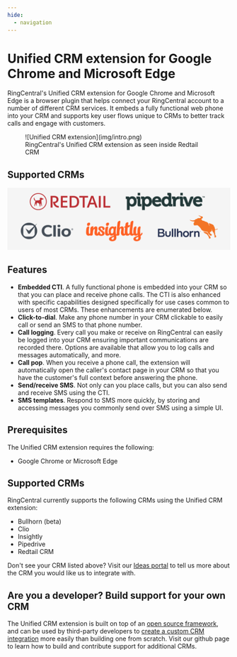 ```yaml
---
hide:
  - navigation
---
```

# Unified CRM extension for Google Chrome and Microsoft Edge

RingCentral's Unified CRM extension for Google Chrome and Microsoft Edge is a browser plugin that helps connect your RingCentral account to a number of different CRM services. It embeds a fully functional web phone into your CRM and supports key user flows unique to CRMs to better track calls and engage with customers.

<figure markdown>
  ![Unified CRM extension](img/intro.png)
  <figcaption>RingCentral's Unified CRM extension as seen inside Redtail CRM</figcaption>
</figure>

## Supported CRMs

![Unified CRM extension](img/supported-crms.png)

## Features

* **Embedded CTI**. A fully functional phone is embedded into your CRM so that you can place and receive phone calls. The CTI is also enhanced with specific capabilities designed specifically for use cases common to users of most CRMs. These enhancements are enumerated below. 
* **Click-to-dial**. Make any phone number in your CRM clickable to easily call or send an SMS to that phone number. 
* **Call logging**. Every call you make or receive on RingCentral can easily be logged into your CRM ensuring important communications are recorded there. Options are available that allow you to log calls and messages automatically, and more. 
* **Call pop**. When you receive a phone call, the extension will automatically open the caller's contact page in your CRM so that you have the customer's full context before answering the phone.
* **Send/receive SMS**. Not only can you place calls, but you can also send and receive SMS using the CTI. 
* **SMS templates**. Respond to SMS more quickly, by storing and accessing messages you commonly send over SMS using a simple UI. 

## Prerequisites

The Unified CRM extension requires the following:

* Google Chrome or Microsoft Edge

## Supported CRMs

RingCentral currently supports the following CRMs using the Unified CRM extension:

* Bullhorn (beta)
* Clio
* Insightly
* Pipedrive
* Redtail CRM

Don't see your CRM listed above? Visit our [Ideas portal](https://ideas.ringcetral.com/) to tell us more about the CRM you would like us to integrate with. 

## Are you a developer? Build support for your own CRM

The Unified CRM extension is built on top of an [open source framework](https://github.com/ringcentral/rc-unified-crm-extension), and can be used by third-party developers to [create a custom CRM integration](developers/index.md) more easily than building one from scratch. Visit our github page to learn how to build and contribute support for additional CRMs. 

